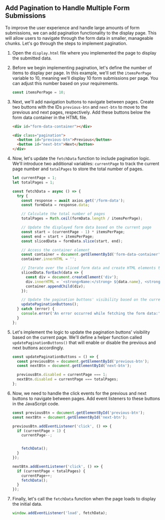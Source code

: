 

## Add Pagination to Handle Multiple Form Submissions

To improve the user experience and handle large amounts of form submissions, we can add pagination functionality to the display page. This will allow users to navigate through the form data in smaller, manageable chunks. Let's go through the steps to implement pagination.

1. Open the `display.html` file where you implemented the page to display the submitted data.

2. Before we begin implementing pagination, let's define the number of items to display per page. In this example, we'll set the `itemsPerPage` variable to 10, meaning we'll display 10 form submissions per page. You can adjust this number based on your requirements.

   ```javascript
   const itemsPerPage = 10;
   ```

3. Next, we'll add navigation buttons to navigate between pages. Create two buttons with the IDs `previous-btn` and `next-btn` to move to the previous and next pages, respectively. Add these buttons below the form data container in the HTML file.

   ```html
   <div id="form-data-container"></div>

   <div class="pagination">
     <button id="previous-btn">Previous</button>
     <button id="next-btn">Next</button>
   </div>
   ```

4. Now, let's update the `fetchData` function to include pagination logic. We'll introduce two additional variables: `currentPage` to track the current page number and `totalPages` to store the total number of pages.

   ```javascript
   let currentPage = 1;
   let totalPages = 1;

   const fetchData = async () => {
     try {
       const response = await axios.get('/form-data');
       const formData = response.data;

       // Calculate the total number of pages
       totalPages = Math.ceil(formData.length / itemsPerPage);

       // Update the displayed form data based on the current page
       const start = (currentPage - 1) * itemsPerPage;
       const end = start + itemsPerPage;
       const slicedData = formData.slice(start, end);

       // Access the container element
       const container = document.getElementById('form-data-container');
       container.innerHTML = '';

       // Iterate over the sliced form data and create HTML elements to display it
       slicedData.forEach(data => {
         const div = document.createElement('div');
         div.innerHTML = `<strong>Name:</strong> ${data.name}, <strong>Email:</strong> ${data.email}`;
         container.appendChild(div);
       });

       // Update the pagination buttons' visibility based on the current page
       updatePaginationButtons();
     } catch (error) {
       console.error('An error occurred while fetching the form data:', error);
     }
   };
   ```

5. Let's implement the logic to update the pagination buttons' visibility based on the current page. We'll define a helper function called `updatePaginationButtons()` that will enable or disable the previous and next buttons accordingly.

   ```javascript
   const updatePaginationButtons = () => {
     const previousBtn = document.getElementById('previous-btn');
     const nextBtn = document.getElementById('next-btn');

     previousBtn.disabled = currentPage === 1;
     nextBtn.disabled = currentPage === totalPages;
   };
   ```

6. Now, we need to handle the click events for the previous and next buttons to navigate between pages. Add event listeners to these buttons in the JavaScript code.

   ```javascript
   const previousBtn = document.getElementById('previous-btn');
   const nextBtn = document.getElementById('next-btn');

   previousBtn.addEventListener('click', () => {
     if (currentPage > 1) {
       currentPage--;


       fetchData();
     }
   });

   nextBtn.addEventListener('click', () => {
     if (currentPage < totalPages) {
       currentPage++;
       fetchData();
     }
   });
   ```

7. Finally, let's call the `fetchData` function when the page loads to display the initial data.

   ```javascript
   window.addEventListener('load', fetchData);
   ```

